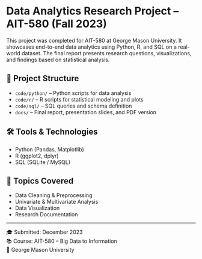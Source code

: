 # Data Analytics Research Project – AIT-580 (Fall 2023)

This project was completed for AIT-580 at George Mason University. It showcases end-to-end data analytics using Python, R, and SQL on a real-world dataset. The final report presents research questions, visualizations, and findings based on statistical analysis.

## 📁 Project Structure

- `code/python/` – Python scripts for data analysis
- `code/r/` – R scripts for statistical modeling and plots
- `code/sql/` – SQL queries and schema definition
- `docs/` – Final report, presentation slides, and PDF version

## 🛠 Tools & Technologies
- Python (Pandas, Matplotlib)
- R (ggplot2, dplyr)
- SQL (SQLite / MySQL)

## 📌 Topics Covered
- Data Cleaning & Preprocessing
- Univariate & Multivariate Analysis
- Data Visualization
- Research Documentation

---

🎓 Submitted: December 2023  
📚 Course: AIT-580 – Big Data to Information  
🏫 George Mason University
